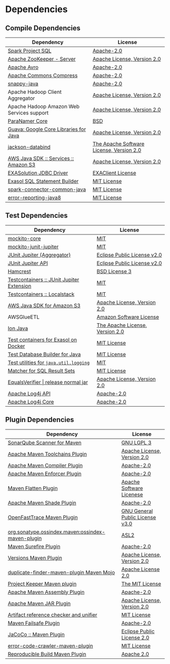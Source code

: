 <!-- @formatter:off -->
# Dependencies

## Compile Dependencies

| Dependency                                  | License                                       |
| ------------------------------------------- | --------------------------------------------- |
| [Spark Project SQL][0]                      | [Apache-2.0][1]                               |
| [Apache ZooKeeper - Server][2]              | [Apache License, Version 2.0][3]              |
| [Apache Avro][4]                            | [Apache-2.0][3]                               |
| [Apache Commons Compress][5]                | [Apache-2.0][3]                               |
| [snappy-java][6]                            | [Apache-2.0][7]                               |
| Apache Hadoop Client Aggregator             | [Apache License, Version 2.0][3]              |
| Apache Hadoop Amazon Web Services support   | [Apache License, Version 2.0][3]              |
| [ParaNamer Core][8]                         | [BSD][9]                                      |
| [Guava: Google Core Libraries for Java][10] | [Apache License, Version 2.0][11]             |
| [jackson-databind][12]                      | [The Apache Software License, Version 2.0][3] |
| [AWS Java SDK :: Services :: Amazon S3][13] | [Apache License, Version 2.0][14]             |
| [EXASolution JDBC Driver][15]               | [EXAClient License][16]                       |
| [Exasol SQL Statement Builder][17]          | [MIT License][18]                             |
| [spark-connector-common-java][19]           | [MIT License][20]                             |
| [error-reporting-java8][21]                 | [MIT License][22]                             |

## Test Dependencies

| Dependency                                      | License                              |
| ----------------------------------------------- | ------------------------------------ |
| [mockito-core][23]                              | [MIT][24]                            |
| [mockito-junit-jupiter][23]                     | [MIT][24]                            |
| [JUnit Jupiter (Aggregator)][25]                | [Eclipse Public License v2.0][26]    |
| [JUnit Jupiter API][25]                         | [Eclipse Public License v2.0][26]    |
| [Hamcrest][27]                                  | [BSD License 3][28]                  |
| [Testcontainers :: JUnit Jupiter Extension][29] | [MIT][30]                            |
| [Testcontainers :: Localstack][29]              | [MIT][30]                            |
| [AWS Java SDK for Amazon S3][13]                | [Apache License, Version 2.0][14]    |
| AWSGlueETL                                      | [Amazon Software License][31]        |
| [Ion Java][32]                                  | [The Apache License, Version 2.0][3] |
| [Test containers for Exasol on Docker][33]      | [MIT License][34]                    |
| [Test Database Builder for Java][35]            | [MIT License][36]                    |
| [Test utilities for `java.util.logging`][37]    | [MIT][24]                            |
| [Matcher for SQL Result Sets][38]               | [MIT License][39]                    |
| [EqualsVerifier \| release normal jar][40]      | [Apache License, Version 2.0][3]     |
| [Apache Log4j API][41]                          | [Apache-2.0][3]                      |
| [Apache Log4j Core][42]                         | [Apache-2.0][3]                      |

## Plugin Dependencies

| Dependency                                              | License                               |
| ------------------------------------------------------- | ------------------------------------- |
| [SonarQube Scanner for Maven][43]                       | [GNU LGPL 3][44]                      |
| [Apache Maven Toolchains Plugin][45]                    | [Apache License, Version 2.0][3]      |
| [Apache Maven Compiler Plugin][46]                      | [Apache-2.0][3]                       |
| [Apache Maven Enforcer Plugin][47]                      | [Apache-2.0][3]                       |
| [Maven Flatten Plugin][48]                              | [Apache Software Licenese][3]         |
| [Apache Maven Shade Plugin][49]                         | [Apache-2.0][3]                       |
| [OpenFastTrace Maven Plugin][50]                        | [GNU General Public License v3.0][51] |
| [org.sonatype.ossindex.maven:ossindex-maven-plugin][52] | [ASL2][11]                            |
| [Maven Surefire Plugin][53]                             | [Apache-2.0][3]                       |
| [Versions Maven Plugin][54]                             | [Apache License, Version 2.0][3]      |
| [duplicate-finder-maven-plugin Maven Mojo][55]          | [Apache License 2.0][1]               |
| [Project Keeper Maven plugin][56]                       | [The MIT License][57]                 |
| [Apache Maven Assembly Plugin][58]                      | [Apache-2.0][3]                       |
| [Apache Maven JAR Plugin][59]                           | [Apache License, Version 2.0][3]      |
| [Artifact reference checker and unifier][60]            | [MIT License][61]                     |
| [Maven Failsafe Plugin][62]                             | [Apache-2.0][3]                       |
| [JaCoCo :: Maven Plugin][63]                            | [Eclipse Public License 2.0][64]      |
| [error-code-crawler-maven-plugin][65]                   | [MIT License][66]                     |
| [Reproducible Build Maven Plugin][67]                   | [Apache 2.0][11]                      |

[0]: https://spark.apache.org/
[1]: http://www.apache.org/licenses/LICENSE-2.0.html
[2]: http://zookeeper.apache.org/zookeeper
[3]: https://www.apache.org/licenses/LICENSE-2.0.txt
[4]: https://avro.apache.org
[5]: https://commons.apache.org/proper/commons-compress/
[6]: https://github.com/xerial/snappy-java
[7]: https://www.apache.org/licenses/LICENSE-2.0.html
[8]: https://github.com/paul-hammant/paranamer/paranamer
[9]: LICENSE.txt
[10]: https://github.com/google/guava
[11]: http://www.apache.org/licenses/LICENSE-2.0.txt
[12]: https://github.com/FasterXML/jackson
[13]: https://aws.amazon.com/sdkforjava
[14]: https://aws.amazon.com/apache2.0
[15]: http://www.exasol.com
[16]: https://repo1.maven.org/maven2/com/exasol/exasol-jdbc/7.1.20/exasol-jdbc-7.1.20-license.txt
[17]: https://github.com/exasol/sql-statement-builder/
[18]: https://github.com/exasol/sql-statement-builder/blob/main/LICENSE
[19]: https://github.com/exasol/spark-connector-common-java/
[20]: https://github.com/exasol/spark-connector-common-java/blob/main/LICENSE
[21]: https://github.com/exasol/error-reporting-java/
[22]: https://github.com/exasol/error-reporting-java/blob/main/LICENSE
[23]: https://github.com/mockito/mockito
[24]: https://opensource.org/licenses/MIT
[25]: https://junit.org/junit5/
[26]: https://www.eclipse.org/legal/epl-v20.html
[27]: http://hamcrest.org/JavaHamcrest/
[28]: http://opensource.org/licenses/BSD-3-Clause
[29]: https://java.testcontainers.org
[30]: http://opensource.org/licenses/MIT
[31]: http://aws.amazon.com/asl/
[32]: https://github.com/amazon-ion/ion-java/
[33]: https://github.com/exasol/exasol-testcontainers/
[34]: https://github.com/exasol/exasol-testcontainers/blob/main/LICENSE
[35]: https://github.com/exasol/test-db-builder-java/
[36]: https://github.com/exasol/test-db-builder-java/blob/main/LICENSE
[37]: https://github.com/exasol/java-util-logging-testing/
[38]: https://github.com/exasol/hamcrest-resultset-matcher/
[39]: https://github.com/exasol/hamcrest-resultset-matcher/blob/main/LICENSE
[40]: https://www.jqno.nl/equalsverifier
[41]: https://logging.apache.org/log4j/2.x/log4j/log4j-api/
[42]: https://logging.apache.org/log4j/2.x/log4j/log4j-core/
[43]: http://sonarsource.github.io/sonar-scanner-maven/
[44]: http://www.gnu.org/licenses/lgpl.txt
[45]: https://maven.apache.org/plugins/maven-toolchains-plugin/
[46]: https://maven.apache.org/plugins/maven-compiler-plugin/
[47]: https://maven.apache.org/enforcer/maven-enforcer-plugin/
[48]: https://www.mojohaus.org/flatten-maven-plugin/
[49]: https://maven.apache.org/plugins/maven-shade-plugin/
[50]: https://github.com/itsallcode/openfasttrace-maven-plugin
[51]: https://www.gnu.org/licenses/gpl-3.0.html
[52]: https://sonatype.github.io/ossindex-maven/maven-plugin/
[53]: https://maven.apache.org/surefire/maven-surefire-plugin/
[54]: https://www.mojohaus.org/versions/versions-maven-plugin/
[55]: https://basepom.github.io/duplicate-finder-maven-plugin
[56]: https://github.com/exasol/project-keeper/
[57]: https://github.com/exasol/project-keeper/blob/main/LICENSE
[58]: https://maven.apache.org/plugins/maven-assembly-plugin/
[59]: https://maven.apache.org/plugins/maven-jar-plugin/
[60]: https://github.com/exasol/artifact-reference-checker-maven-plugin/
[61]: https://github.com/exasol/artifact-reference-checker-maven-plugin/blob/main/LICENSE
[62]: https://maven.apache.org/surefire/maven-failsafe-plugin/
[63]: https://www.jacoco.org/jacoco/trunk/doc/maven.html
[64]: https://www.eclipse.org/legal/epl-2.0/
[65]: https://github.com/exasol/error-code-crawler-maven-plugin/
[66]: https://github.com/exasol/error-code-crawler-maven-plugin/blob/main/LICENSE
[67]: http://zlika.github.io/reproducible-build-maven-plugin

